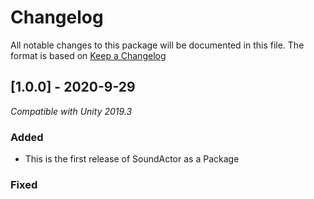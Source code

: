 # Changelog
All notable changes to this package will be documented in this file. The format is based on [Keep a Changelog](http://keepachangelog.com/en/1.0.0/)

## [1.0.0] - 2020-9-29
*Compatible with Unity 2019.3*
### Added
- This is the first release of SoundActor as a Package

### Fixed
